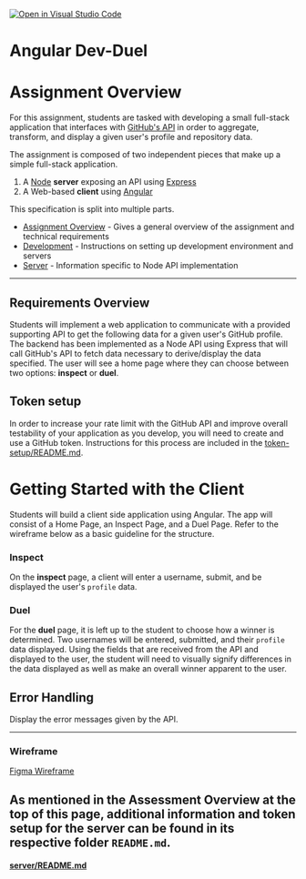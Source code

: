 [![Open in Visual Studio Code](https://classroom.github.com/assets/open-in-vscode-2e0aaae1b6195c2367325f4f02e2d04e9abb55f0b24a779b69b11b9e10269abc.svg)](https://classroom.github.com/online_ide?assignment_repo_id=15903735&assignment_repo_type=AssignmentRepo)
# Angular Dev-Duel
# Assignment Overview

For this assignment, students are tasked with developing a small full-stack application that interfaces with [GitHub's API](https://developer.github.com/v3/) in order to aggregate, transform, and display a given user's profile and repository data.  

The assignment is composed of two independent pieces that make up a simple full-stack application.
	
1. A [Node](https://nodejs.org/en/docs/) **server** exposing an API using [Express](https://expressjs.com/en/api.html)
2. A Web-based **client** using [Angular](https://angular.io)


This specification is split into multiple parts. 
- [Assignment Overview](README.md) - Gives a general overview of the assignment and technical requirements
- [Development](DEVELOPMENT.md) - Instructions on setting up development environment and servers
- [Server](server/README.md) - Information specific to Node API implementation

---

## Requirements Overview

Students will implement a web application to communicate with a provided supporting API to get the following data for a given user's GitHub profile. The backend has been implemented as a Node API using Express that will call GitHub's API to fetch data necessary to derive/display the data specified. The user will see a home page where they can choose between two options: **inspect** or **duel**.

## Token setup

In order to increase your rate limit with the GitHub API and improve overall testability of your application as you develop, you will need to create and use a GitHub token. Instructions for this process are included in the [token-setup/README.md](token-setup/README.md).

# Getting Started with the Client
Students will build a client side application using Angular. The app will consist of a Home Page, an Inspect Page, and a Duel Page. Refer to the wireframe below as a basic guideline for the structure.

### Inspect
On the **inspect** page, a client will enter a username, submit, and be displayed the user's `profile` data.

### Duel
For the **duel** page, it is left up to the student to choose how a winner is determined. Two usernames will be entered, submitted, and their `profile` data displayed. Using the fields that are received from the API and displayed to the user, the student will need to visually signify differences in the data displayed as well as make an overall winner apparent to the user.

## Error Handling
Display the error messages given by the API.

---

### Wireframe
[Figma Wireframe](https://www.figma.com/file/nas0hU6wALYMd22JjSRzbz/Dev-Duel?node-id=0%3A1)

## As mentioned in the Assessment Overview at the top of this page, additional information and token setup for the server can be found in its respective folder `README.md`.

#### [server/README.md](server/README.md)
